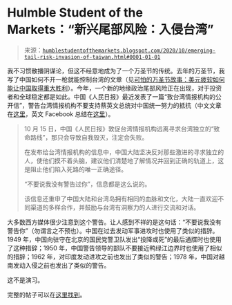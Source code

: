 <!--yml

类别：未分类

日期：2024 年 5 月 18 日 02:09:46

-->

# Hulmble Student of the Markets：“新兴尾部风险：入侵台湾”

> 来源：[`humblestudentofthemarkets.blogspot.com/2020/10/emerging-tail-risk-invasion-of-taiwan.html#0001-01-01`](https://humblestudentofthemarkets.blogspot.com/2020/10/emerging-tail-risk-invasion-of-taiwan.html#0001-01-01)

我不习惯散播阴谋论，但这不经意地成为了一个万圣节的传统。去年的万圣节，我写了中国如何不开一枪就能控制台湾的文章（见[可怕的万圣节故事：美元疲软如何能让中国取得重大胜利](https://humblestudentofthemarkets.com/2019/10/29/scary-halloween-story-how-a-weak-usd-could-hand-china-a-major-victory/)）。今年，一个新的地缘政治尾部风险正在出现，对于投资者和全球稳定都是如此。中国《人民日报》最近发表了一篇“致台湾情报机构的公开信”，警告台湾情报机构不要支持蔡英文总统对中国统一努力的抵抗（中文文章在[这里](http://paper.people.com.cn/rmrb/html/2020-10/15/nw.D110000renmrb_20201015_3-07.htm)，英文 Facebook 总结在[这里](https://www.facebook.com/188625661189259/posts/message-to-taiwans-intelligence-agencies-peoples-dailypeoples-daily-on-thursday-/3728571967194593/)）。

> 10 月 15 日，中国《人民日报》敦促台湾情报机构远离寻求台湾独立的“致命路线”，那只会导致自我毁灭，注定会失败。
> 
> 在发布给台湾情报机构的信息中，中国大陆坚决反对那些激进的寻求独立的人，使他们摸不着头脑，建议他们清楚地了解情况并回到正确的轨道上，这是阻止他们陷入死路的唯一正确途径。
> 
> “不要说我没有警告过你”，信息都是这么说的。
> 
> 该信息还重申了中国大陆和台湾岛拥有相同的血脉和文化，大陆一直欢迎不同渠道的多样合作，并鼓励与台湾有洞察力的人进行交流和对话。

大多数西方媒体很少注意到这个警告。让人感到不祥的是这句话：“不要说我没有警告你”（勿谓言之不预也）。中国在过去发动军事进攻时也使用了类似的措辞。1949 年，中国向驻守在北京的国民党警卫队发出“投降或死”的最后通牒时也使用了这种措辞；1950 年，中国警告领导的部队不要接近鸭绿江边界时也使用了相似的措辞；1962 年，对印度发动进攻之前也发出了类似的警告；1978 年，中国对越南发动入侵之前也发出了类似的警告。

这不是演习。

完整的帖子可以在[这里找到](https://humblestudentofthemarkets.com/2020/10/31/emerging-tail-risk-an-invasion-of-taiwan/)。
